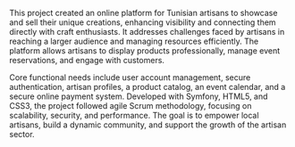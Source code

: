 This project created an online platform for Tunisian artisans to showcase and sell their unique creations, enhancing visibility and connecting them directly with craft enthusiasts. 
It addresses challenges faced by artisans in reaching a larger audience and managing resources efficiently. 
The platform allows artisans to display products professionally, manage event reservations, and engage with customers.

Core functional needs include user account management, secure authentication, artisan profiles, a product catalog, an event calendar, and a secure online payment system. 
Developed with Symfony, HTML5, and CSS3, the project followed agile Scrum methodology, focusing on scalability, security, and performance. 
The goal is to empower local artisans, build a dynamic community, and support the growth of the artisan sector.

